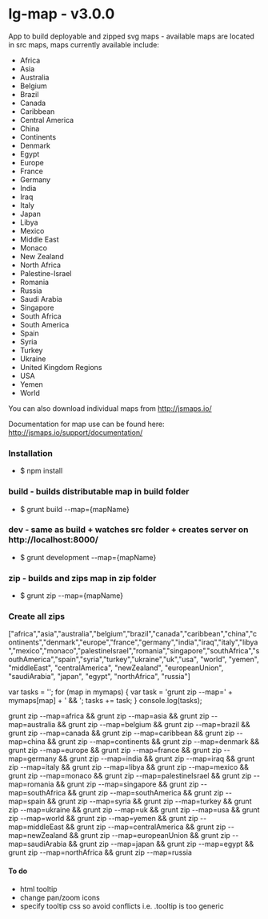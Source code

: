 # lg-map - v3.0.0

App to build deployable and zipped svg maps - available maps are located in src maps, maps currently available include:

* Africa
* Asia
* Australia
* Belgium
* Brazil
* Canada
* Caribbean
* Central America
* China
* Continents
* Denmark
* Egypt
* Europe
* France
* Germany
* India
* Iraq
* Italy
* Japan
* Libya
* Mexico
* Middle East
* Monaco
* New Zealand
* North Africa
* Palestine-Israel
* Romania
* Russia
* Saudi Arabia
* Singapore
* South Africa
* South America
* Spain
* Syria
* Turkey
* Ukraine
* United Kingdom Regions
* USA
* Yemen
* World


You can also download individual maps from http://jsmaps.io/

Documentation for map use can be found here: http://jsmaps.io/support/documentation/

### Installation
* $ npm install

### build - builds distributable map in build folder
* $ grunt build --map={mapName}

### dev - same as build + watches src folder + creates server on http://localhost:8000/
* $ grunt development --map={mapName}

### zip - builds and zips map in zip folder
* $ grunt zip --map={mapName}


### Create all zips

["africa","asia","australia","belgium","brazil","canada","caribbean","china","continents","denmark","europe","france","germany","india","iraq","italy","libya","mexico","monaco","palestineIsrael","romania","singapore","southAfrica","southAmerica","spain","syria","turkey","ukraine","uk","usa", "world", "yemen", "middleEast", "centralAmerica", "newZealand", "europeanUnion", "saudiArabia", "japan", "egypt", "northAfrica", "russia"]

var tasks = '';
for (map in mymaps) {
var task = 'grunt zip --map=' + mymaps[map] + ' && ';
tasks += task;
}
console.log(tasks);

grunt zip --map=africa && grunt zip --map=asia && grunt zip --map=australia && grunt zip --map=belgium && grunt zip --map=brazil && grunt zip --map=canada && grunt zip --map=caribbean && grunt zip --map=china && grunt zip --map=continents && grunt zip --map=denmark && grunt zip --map=europe && grunt zip --map=france && grunt zip --map=germany && grunt zip --map=india && grunt zip --map=iraq && grunt zip --map=italy && grunt zip --map=libya && grunt zip --map=mexico && grunt zip --map=monaco && grunt zip --map=palestineIsrael && grunt zip --map=romania && grunt zip --map=singapore && grunt zip --map=southAfrica && grunt zip --map=southAmerica && grunt zip --map=spain && grunt zip --map=syria && grunt zip --map=turkey && grunt zip --map=ukraine && grunt zip --map=uk && grunt zip --map=usa && grunt zip --map=world && grunt zip --map=yemen && grunt zip --map=middleEast && grunt zip --map=centralAmerica && grunt zip --map=newZealand && grunt zip --map=europeanUnion && grunt zip --map=saudiArabia && grunt zip --map=japan && grunt zip --map=egypt && grunt zip --map=northAfrica && grunt zip --map=russia

#### To do

* html tooltip
* change pan/zoom icons
* specify tooltip css so avoid conflicts i.e. .tooltip is too generic